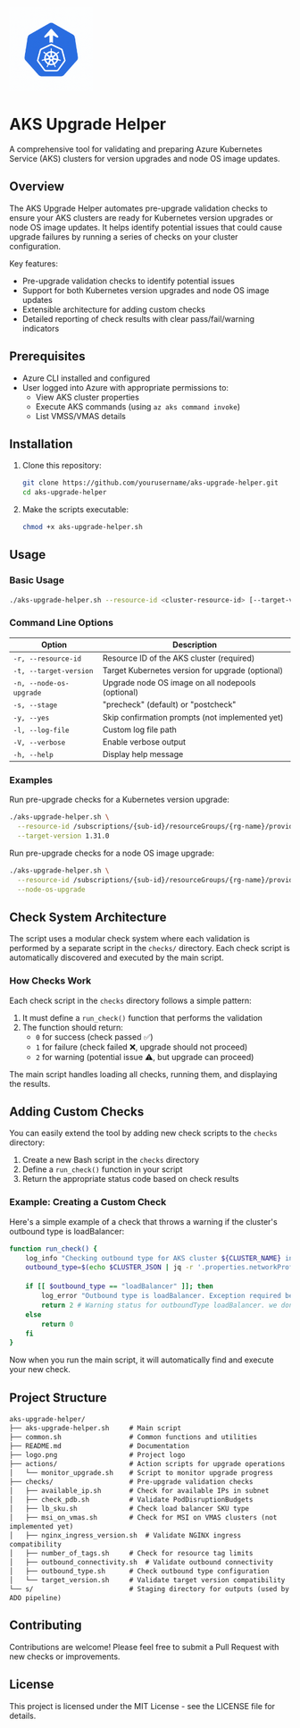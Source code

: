 <img src="/logo.png" width="150" height="150">

# AKS Upgrade Helper

A comprehensive tool for validating and preparing Azure Kubernetes Service (AKS) clusters for version upgrades and node OS image updates.

## Overview

The AKS Upgrade Helper automates pre-upgrade validation checks to ensure your AKS clusters are ready for Kubernetes version upgrades or node OS image updates. It helps identify potential issues that could cause upgrade failures by running a series of checks on your cluster configuration.

Key features:
- Pre-upgrade validation checks to identify potential issues
- Support for both Kubernetes version upgrades and node OS image updates
- Extensible architecture for adding custom checks
- Detailed reporting of check results with clear pass/fail/warning indicators

## Prerequisites

- Azure CLI installed and configured
- User logged into Azure with appropriate permissions to:
  - View AKS cluster properties
  - Execute AKS commands (using `az aks command invoke`)
  - List VMSS/VMAS details

## Installation

1. Clone this repository:
   ```bash
   git clone https://github.com/yourusername/aks-upgrade-helper.git
   cd aks-upgrade-helper
   ```

2. Make the scripts executable:
   ```bash
   chmod +x aks-upgrade-helper.sh
   ```

## Usage

### Basic Usage

```bash
./aks-upgrade-helper.sh --resource-id <cluster-resource-id> [--target-version <version> | --node-os-upgrade]
```

### Command Line Options

| Option | Description |
|--------|-------------|
| `-r, --resource-id` | Resource ID of the AKS cluster (required) |
| `-t, --target-version` | Target Kubernetes version for upgrade (optional) |
| `-n, --node-os-upgrade` | Upgrade node OS image on all nodepools (optional) |
| `-s, --stage` | "precheck" (default) or "postcheck" |
| `-y, --yes` | Skip confirmation prompts (not implemented yet) |
| `-l, --log-file` | Custom log file path |
| `-V, --verbose` | Enable verbose output |
| `-h, --help` | Display help message |

### Examples

Run pre-upgrade checks for a Kubernetes version upgrade:
```bash
./aks-upgrade-helper.sh \
  --resource-id /subscriptions/{sub-id}/resourceGroups/{rg-name}/providers/Microsoft.ContainerService/managedClusters/{cluster-name} \
  --target-version 1.31.0
```

Run pre-upgrade checks for a node OS image upgrade:
```bash
./aks-upgrade-helper.sh \
  --resource-id /subscriptions/{sub-id}/resourceGroups/{rg-name}/providers/Microsoft.ContainerService/managedClusters/{cluster-name} \
  --node-os-upgrade
```

## Check System Architecture

The script uses a modular check system where each validation is performed by a separate script in the `checks/` directory. Each check script is automatically discovered and executed by the main script.

### How Checks Work

Each check script in the `checks` directory follows a simple pattern:

1. It must define a `run_check()` function that performs the validation
2. The function should return:
   - `0` for success (check passed ✅)
   - `1` for failure (check failed ❌, upgrade should not proceed)
   - `2` for warning (potential issue ⚠️, but upgrade can proceed)

The main script handles loading all checks, running them, and displaying the results.

## Adding Custom Checks

You can easily extend the tool by adding new check scripts to the `checks` directory:

1. Create a new Bash script in the `checks` directory
2. Define a `run_check()` function in your script
3. Return the appropriate status code based on check results

### Example: Creating a Custom Check

Here's a simple example of a check that throws a warning if the cluster's outbound type is loadBalancer:

```bash
function run_check() {
    log_info "Checking outbound type for AKS cluster ${CLUSTER_NAME} in resource group ${CLUSTER_RESOURCE_GROUP}"
    outbound_type=$(echo $CLUSTER_JSON | jq -r '.properties.networkProfile.outboundType')

    if [[ $outbound_type == "loadBalancer" ]]; then
        log_error "Outbound type is loadBalancer. Exception required before upgrade. Please see <insert_link> for more details."
        return 2 # Warning status for outboundType loadBalancer. we don't want to block the upgrade, but we need to warn the user.
    else
        return 0
    fi
}
```


Now when you run the main script, it will automatically find and execute your new check.
## Project Structure

```
aks-upgrade-helper/
├── aks-upgrade-helper.sh     # Main script
├── common.sh                 # Common functions and utilities
├── README.md                 # Documentation
├── logo.png                  # Project logo
├── actions/                  # Action scripts for upgrade operations
│   └── monitor_upgrade.sh    # Script to monitor upgrade progress
├── checks/                   # Pre-upgrade validation checks
│   ├── available_ip.sh       # Check for available IPs in subnet
│   ├── check_pdb.sh          # Validate PodDisruptionBudgets
│   ├── lb_sku.sh             # Check load balancer SKU type
│   ├── msi_on_vmas.sh        # Check for MSI on VMAS clusters (not implemented yet)
│   ├── nginx_ingress_version.sh  # Validate NGINX ingress compatibility
│   ├── number_of_tags.sh     # Check for resource tag limits
│   ├── outbound_connectivity.sh  # Validate outbound connectivity
│   ├── outbound_type.sh      # Check outbound type configuration
│   └── target_version.sh     # Validate target version compatibility
└── s/                        # Staging directory for outputs (used by ADO pipeline)
```

## Contributing

Contributions are welcome! Please feel free to submit a Pull Request with new checks or improvements.

## License

This project is licensed under the MIT License - see the LICENSE file for details.

